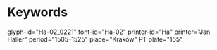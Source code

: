 # Keywords
glyph-id="Ha-02_0221"
font-id="Ha-02"
printer-id="Ha"
printer="Jan Haller"
period="1505–1525"
place="Kraków"
PT plate="165"
